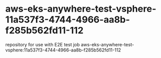 # aws-eks-anywhere-test-vsphere-11a537f3-4744-4966-aa8b-f285b562fd11-112
repository for use with E2E test job aws-eks-anywhere-test-vsphere:11a537f3-4744-4966-aa8b-f285b562fd11-112
